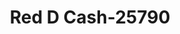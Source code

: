 ---
f_zip-code: 68008
f_state-code: NE
title: Red D Cash-25790
f_phone: 402-533-4449
f_city-only: Blair
f_address: 128 South 17Th Street Blair
f_location-unique-id: '25790'
slug: red-d-cash-25790
updated-on: '2024-05-30T13:46:58.046Z'
created-on: '2024-05-30T13:36:59.803Z'
published-on: '2024-05-30T13:54:32.469Z'
f_city-state: cms/city/blair-ne.md
f_company: cms/company/red-d-cash.md
f_state: cms/state/nebraska.md
layout: '[payday-loan].html'
tags: payday-loan
---